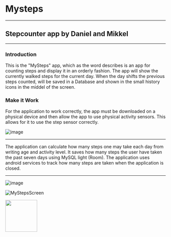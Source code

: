 # Mysteps
------------------------------------
## Stepcounter app by Daniel and Mikkel
------------------------------------

### Introduction
This is the "MySteps" app, which as the word describes is an app for counting steps and display it in an orderly fashion.
The app will show the currently walked steps for the current day. When the day shifts the previous steps counted, will be saved in a Database and shown in the small history icons in the middel of the screen.

### Make it Work
For the application to work correctly, the app must be downloaded on a physical device and then allow the app to use physical activity sensors. This allows for it to use the step sensor correctly.

![image](https://user-images.githubusercontent.com/79592248/169834842-cc1e2d61-cdbd-470f-a210-0466bf09c50c.png)


---

The application can calculate how many steps one may take each day from writing age and activity level.
It saves how many steps the user have taken the past seven days using MySQL light (Room).
The application uses android services to track how many steps are taken when the application is closed. 

---

![image](https://user-images.githubusercontent.com/79592248/169835056-44ea51fb-db16-47cc-a964-23578699db4f.png)

![MyStepsScreen](https://user-images.githubusercontent.com/79631275/169878168-85e14620-13aa-4a9b-8284-77d9ee4202b8.jpg)

<img src="[https://your-image-url.type](https://user-images.githubusercontent.com/79631275/169878168-85e14620-13aa-4a9b-8284-77d9ee4202b8.jpg)" width="100" height="100">
